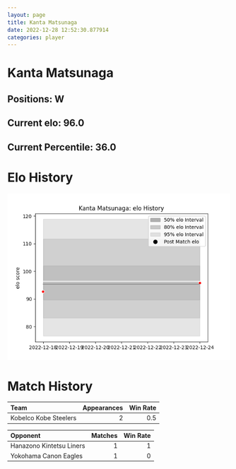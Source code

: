 ```yaml
---  
layout: page  
title: Kanta Matsunaga  
date: 2022-12-28 12:52:30.877914  
categories: player  
---
```

# Kanta Matsunaga

## Positions: W

## Current elo: 96.0

## Current Percentile: 36.0

# Elo History


![elo history](history_KantaMatsunaga.png)
# Match History


| Team                  |   Appearances |   Win Rate |
|:----------------------|--------------:|-----------:|
| Kobelco Kobe Steelers |             2 |        0.5 |

| Opponent                 |   Matches |   Win Rate |
|:-------------------------|----------:|-----------:|
| Hanazono Kintetsu Liners |         1 |          1 |
| Yokohama Canon Eagles    |         1 |          0 |